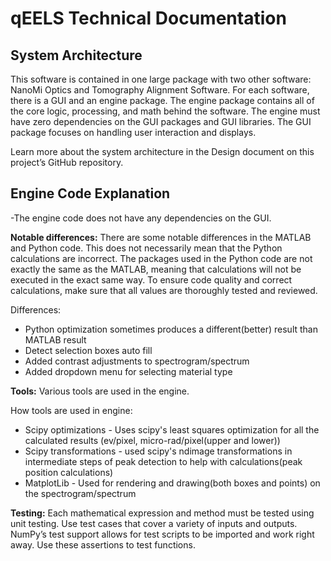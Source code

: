 # qEELS Technical Documentation

## System Architecture

This software is contained in one large package with two other software: NanoMi Optics and Tomography Alignment Software. For each software, there is a GUI and an engine package. The engine package contains all of the core logic, processing, and math behind the software. The engine must have zero dependencies on the GUI packages and GUI libraries. The GUI package focuses on handling user interaction and displays.

Learn more about the system architecture in the Design document on this project’s GitHub repository.

## Engine Code Explanation

-The engine code does not have any dependencies on the GUI.

**Notable differences:**
There are some notable differences in the MATLAB and Python code. This does not necessarily mean that the Python calculations are incorrect. The packages used in the Python code are not exactly the same as the MATLAB, meaning that calculations will not be executed in the exact same way. To ensure code quality and correct calculations, make sure that all values are thoroughly tested and reviewed.

Differences:
- Python optimization sometimes produces a different(better) result than MATLAB result
- Detect selection boxes auto fill
- Added contrast adjustments to spectrogram/spectrum
- Added dropdown menu for selecting material type

**Tools:** Various tools are used in the engine.

How tools are used in engine:
- Scipy optimizations - Uses scipy's least squares optimization for all the calculated results (ev/pixel, micro-rad/pixel(upper and lower))
- Scipy transformations - used scipy's ndimage transformations in intermediate steps of peak detection to help with calculations(peak position calculations)
- MatplotLib - Used for rendering and drawing(both boxes and points) on the spectrogram/spectrum

**Testing:**
Each mathematical expression and method must be tested using unit testing. Use test cases that cover a variety of inputs and outputs. NumPy’s test support allows for test scripts to be  imported and work right away. Use these assertions to test functions.
